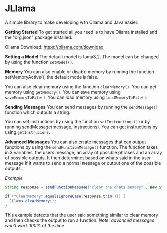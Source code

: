 # JLlama
A simple library to make developing with Ollama and Java easier.

**Getting Started**
To get started all you need is to have Ollama installed and the "org.json" package installed.

Ollama Download: https://ollama.com/download

**Setting a Model**
The default model is llama3.2. The model can be changed by using the function `setModel()`.

**Memory**
You can also enable or disable memory by running the function setMemoryActive(), the default mode is false.

You can also clear memory using the function `clearMemory()`.
You can get memory using `getMemory()`.
You can save memory using `saveMemoryToFile()`.
You can load memory using `loadMemoryToFile()`.

**Sending Messages**
You can send messages by running the `sendMessage()` function which outputs a string.

You can set instructions by using the function `setInstructions()` or by running sendMessage(message, instructions).
You can get instructions by using `getInstrucions`.

**Advanced Messages**
You can also create messages that can output functions by using the `sendFunctionMessage()` function. The function takes in 3 variables, the users message, an array of possible phrases and an array of possible outputs. It then determines based on whats said in the user message if it wants to send a normal message or output one of the possible outputs.

*Example*
```java
String response = sendFunctionMessage("clear the chats memory" , new String[] { "clear memory" }, new String[] { "ClearMemory()" });

if ("ClearMemory".equalsIgnoreCase(response.trim())) {
  JLlama.clearMemory();
}
```
This example detects that the user said something similar to clear memory and then checks the output to run a function. *Note: advanced messages won't work 100% of the time*

